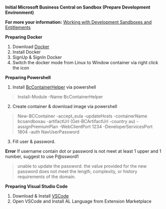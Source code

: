 **Initial Microsoft Business Central on Sandbox (Prepare Development Environment)**

**For more your information:**
[Working with Development Sandboxes and Entitlements](https://docs.microsoft.com/en-us/dynamics365/business-central/dev-itpro/developer/devenv-work-sandbox-entitlements)

**Preparing Docker**
1. Download [Docker](https://www.docker.com/) 
2. Install Docker 
3. SignUp & SignIn Docker 
4. Switch the docker mode from Linux to Window container via right click the icon

**Preparing Powershell**
1. Install [BcContainerHelper](https://www.powershellgallery.com/packages/BcContainerHelper/) via powershell
>Install-Module -Name BcContainerHelper
2. Create container & download image via powershell
> New-BCContainer -accept_eula -updateHosts -containerName bcsandboxau -artifactUrl (Get-BCArtifactUrl -country au) -assignPremiumPlan -WebClientPort 1234 -DeveloperServicesPort 1804 -auth NavUserPassword
3. Fill user & password. 

**Error**
If username contain dot or password is not meet at least 1 upper and 1 number, suggest to use P@ssword1
>unable to update the password. the value provided for the new password does not meet the length, complexity, or history requirements of the domain.

**Preparing Visual Studio Code**
1. Download & Install [VSCode](https://code.visualstudio.com/)
2. Open VSCode and Install AL Language from Extension Marketplace
